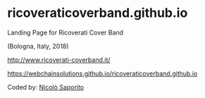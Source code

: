 # ricoveraticoverband.github.io
Landing Page for Ricoverati Cover Band 

(Bologna, Italy, 2018)

http://www.ricoverati-coverband.it/

https://webchainsolutions.github.io/ricoveraticoverband.github.io

Coded by: <a href="https://github.com/JonnyBanana">Nicolò Saporito</a>
